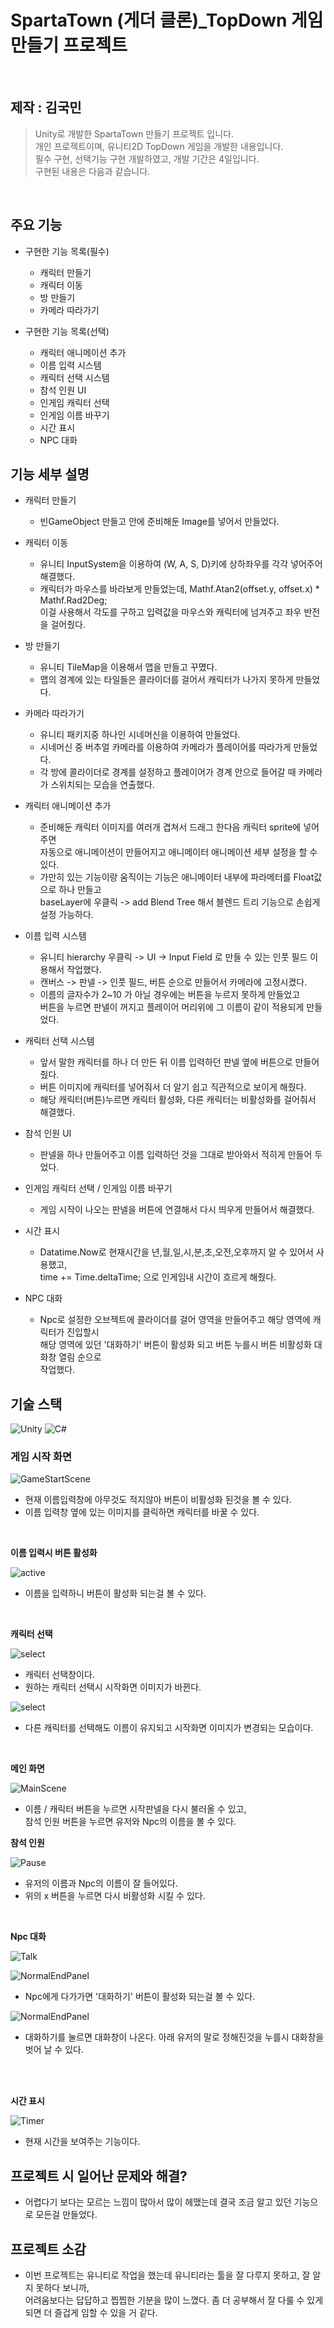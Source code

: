 # SpartaTown (게더 클론)_TopDown 게임 만들기 프로젝트


</br>

## 제작 : 김국민

> Unity로 개발한 SpartaTown 만들기 프로젝트 입니다.  
> 개인 프로젝트이며, 유니티2D TopDown 게임을 개발한 내용입니다.  
> 필수 구현, 선택기능 구현 개발하였고, 개발 기간은 4일입니다.  
> 구현된 내용은 다음과 같습니다.

</br>

## 주요 기능

* 구현한 기능 목록(필수)
    * 캐릭터 만들기
    * 캐릭터 이동
    * 방 만들기
    * 카메라 따라가기

* 구현한 기능 목록(선택)
    * 캐릭터 애니메이션 추가
    * 이름 입력 시스템
    * 캐릭터 선택 시스템
    * 참석 인원 UI
    * 인게임 캐릭터 선택
    * 인게임 이름 바꾸기
    * 시간 표시
    * NPC 대화



## 기능 세부 설명
* 캐릭터 만들기 
    * 빈GameObject 만들고 안에 준비해둔 Image를 넣어서 만들었다. 
    
* 캐릭터 이동  
    * 유니티 InputSystem을 이용하여 (W, A, S, D)키에 상하좌우를
    각각 넣어주어 해결했다.
    * 캐릭터가 마우스를 바라보게 만들었는데, Mathf.Atan2(offset.y, offset.x) * Mathf.Rad2Deg; <br/>
    이걸 사용해서 각도를 구하고 입력값을 마우스와 캐릭터에 넘겨주고 좌우 반전을 걸어줬다.

* 방 만들기
    * 유니티 TileMap을 이용해서 맵을 만들고 꾸몄다.
    * 맵의 경계에 있는 타일들은 콜라이더를 걸어서 캐릭터가 나가지 못하게 만들었다.

* 카메라 따라가기
    * 유니티 패키지중 하나인 시네머신을 이용하여 만들었다.
    * 시네머신 중 버추얼 카메라를 이용하여 카메라가 플레이어를 따라가게 만들었다.
    * 각 방에 콜라이더로 경계를 설정하고 플레이어가 경계 안으로 들어갈 때 카메라가 스위치되는
    모습을 연출했다.

* 캐릭터 애니메이션 추가
    * 준비해둔 캐릭터 이미지를 여러개 겹쳐서 드래그 한다음 캐릭터 sprite에 넣어주면 <br/>
    자동으로 애니메이션이 만들어지고 애니메이터 애니메이션 세부 설정을 할 수 있다.
    * 가만히 있는 기능이랑 움직이는 기능은 애니메이터 내부에 파라메터를 Float값으로 하나 만들고 <br/> baseLayer에 우클릭 -> add Blend Tree
    해서 블렌드 트리 기능으로 손쉽게 설정 가능하다.

* 이름 입력 시스템
    * 유니티 hierarchy 우클릭 -> UI -> Input Field 로 만들 수 있는 인풋 필드 이용해서 작업했다.
    * 캔버스 -> 판넬 -> 인풋 필드, 버튼 순으로 만들어서 카메라에 고정시켰다.
    * 이름의 글자수가 2~10 가 아닐 경우에는 버튼을 누르지 못하게 만들었고  <br/>
    버튼을 누르면 판넬이 꺼지고 플레이어 머리위에 그 이름이 같이 적용되게 만들었다.

* 캐릭터 선택 시스템
    * 앞서 말한 캐릭터를 하나 더 만든 뒤 이름 입력하던 판넬 옆에 버튼으로 만들어줬다.
    * 버튼 이미지에 캐릭터를 넣어줘서 더 알기 쉽고 직관적으로 보이게 해줬다.
    * 해당 캐릭터(버튼)누르면 캐릭터 활성화, 다른 캐릭터는 비활성화를 걸어줘서 해결했다.

* 참석 인원 UI
    * 판넬을 하나 만들어주고 이름 입력하던 것을 그대로 받아와서 적히게 만들어 두었다. 

* 인게임 캐릭터 선택 / 인게임 이름 바꾸기
    * 게임 시작이 나오는 판넬을 버튼에 연결해서 다시 띄우게 만들어서 해결했다.

* 시간 표시
    * Datatime.Now로 현재시간을 년,월,일,시,분,초,오전,오후까지 알 수 있어서 사용했고,<br/>
    time += Time.deltaTime; 으로 인게임내 시간이 흐르게 해줬다.

* NPC 대화
    * Npc로 설정한 오브젝트에 콜라이더를 걸어 영역을 만들어주고 해당 영역에 캐릭터가 진입할시 <br/>
    해당 영역에 있던 '대화하기' 버튼이 활성화 되고 버튼 누를시 버튼 비활성화 대화창 열림 순으로 <br/>
    작업했다.



##  기술 스택

![Unity](https://img.shields.io/badge/-Unity-%23000000?style=flat-square&logo=Unity)
![C#](https://img.shields.io/badge/-C%23-%7ED321?logo=Csharp&style=flat)


### 게임 시작 화면

![GameStartScene](Images/a1.png)

* 현재 이름입력창에 아무것도 적지않아 버튼이 비활성화 된것을 볼 수 있다.
* 이름 입력창 옆에 있는 이미지를 클릭하면 캐릭터를 바꿀 수 있다.

<br/>

 __이름 입력시 버튼 활성화__  

![active](Images/a2.png)

* 이름을 입력하니 버튼이 활성화 되는걸 볼 수 있다.

<br/>

__캐릭터 선택__  

![select](Images/a3.png)

* 캐릭터 선택창이다.
* 원하는 캐릭터 선택시 시작화면 이미지가 바뀐다.

![select](Images/a4.png)

* 다른 캐릭터를 선택해도 이름이 유지되고 시작화면 이미지가 변경되는 모습이다.

<br>

__메인 화면__  

![MainScene](Images/a5.png)

* 이름 / 캐릭터 버튼을 누르면 시작판넬을 다시 불러올 수 있고, <br/>
    참석 인원 버튼을 누르면 유저와 Npc의 이름을 볼 수 있다.

__참석 인원__  

![Pause](Images/a6.png)

* 유저의 이름과 Npc의 이름이 잘 들어있다.
* 위의 x 버튼을 누르면 다시 비활성화 시킬 수 있다.

<br/>  

__Npc 대화__  

![Talk](Images/a7.png)

![NormalEndPanel](Images/a8.png)

* Npc에게 다가가면 '대화하기' 버튼이 활성화 되는걸 볼 수 있다.

![NormalEndPanel](Images/a9.png)

* 대화하기를 눌르면 대화창이 나온다. 아래 유저의 말로 정해진것을 누를시 대화창을 벗어 날 수 있다.
<br/>

<br>

__시간 표시__  

![Timer](Images/a10.png)

* 현재 시간을 보여주는 기능이다.






## 프로젝트 시 일어난 문제와 해결?

* 어렵다기 보다는 모르는 느낌이 많아서 많이 헤맸는데 결국 조금 알고 있던 기능으로 모든걸 만들었다. 

## 프로젝트 소감

* 이번 프로젝트는 유니티로 작업을 했는데 유니티라는 툴을 잘 다루지 못하고, 잘 알지 못하다 보니까, <br/>
    어려움보다는 답답하고 찝찝한 기분을 많이 느꼈다. 좀 더 공부해서 잘 다룰 수 있게 되면 더 즐겁게 임할 수 있을 거 같다.

